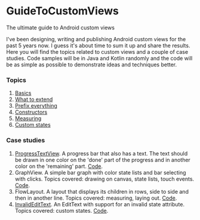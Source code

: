 # GuideToCustomViews
The ultimate guide to Android custom views

I've been designing, writing and publishing Android custom views for the past 5 years now. I guess it's about time to sum it up and share the results. Here you will find the topics related to custom views and a couple of case studies. Code samples will be in Java and Kotlin randomly and the code will be as simple as possible to demonstrate ideas and techniques better.

### Topics

1. [Basics](https://github.com/ZieIony/GuideToCustomViews/wiki/Basics)
1. [What to extend](https://github.com/ZieIony/GuideToCustomViews/wiki/What-to-extend)
1. [Prefix everything](https://github.com/ZieIony/GuideToCustomViews/wiki/Prefix-everything)
1. [Constructors](https://github.com/ZieIony/GuideToCustomViews/wiki/Constructors)
1. [Measuring](https://github.com/ZieIony/GuideToCustomViews/wiki/Measuring)
1. [Custom states](https://github.com/ZieIony/GuideToCustomViews/wiki/Custom-states)

### Case studies

1. [ProgressTextView](https://github.com/ZieIony/GuideToCustomViews/wiki/ProgressTextView). A progress bar that also has a text. The text should be drawn in one color on the 'done' part of the progress and in another color on the 'remaining' part. [Code](https://github.com/ZieIony/GuideToCustomViews/tree/master/progresstextview).
1. GraphView. A simple bar graph with color state lists and bar selecting with clicks. Topics covered: drawing on canvas, state lists, touch events. [Code](https://github.com/ZieIony/GuideToCustomViews/tree/master/graphview).
1. FlowLayout. A layout that displays its children in rows, side to side and then in another line. Topics covered: measuring, laying out. [Code](https://github.com/ZieIony/GuideToCustomViews/tree/master/flowlayout).
1. [InvalidEditText](https://github.com/ZieIony/GuideToCustomViews/wiki/InvalidEditText). An EditText with support for an invalid state attribute. Topics covered: custom states. [Code](https://github.com/ZieIony/GuideToCustomViews/tree/master/invalidedittext).
